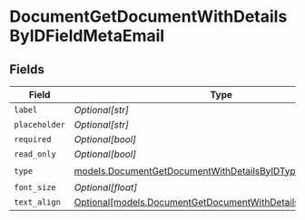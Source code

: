 # DocumentGetDocumentWithDetailsByIDFieldMetaEmail


## Fields

| Field                                                                                                                      | Type                                                                                                                       | Required                                                                                                                   | Description                                                                                                                |
| -------------------------------------------------------------------------------------------------------------------------- | -------------------------------------------------------------------------------------------------------------------------- | -------------------------------------------------------------------------------------------------------------------------- | -------------------------------------------------------------------------------------------------------------------------- |
| `label`                                                                                                                    | *Optional[str]*                                                                                                            | :heavy_minus_sign:                                                                                                         | N/A                                                                                                                        |
| `placeholder`                                                                                                              | *Optional[str]*                                                                                                            | :heavy_minus_sign:                                                                                                         | N/A                                                                                                                        |
| `required`                                                                                                                 | *Optional[bool]*                                                                                                           | :heavy_minus_sign:                                                                                                         | N/A                                                                                                                        |
| `read_only`                                                                                                                | *Optional[bool]*                                                                                                           | :heavy_minus_sign:                                                                                                         | N/A                                                                                                                        |
| `type`                                                                                                                     | [models.DocumentGetDocumentWithDetailsByIDTypeEmail](../models/documentgetdocumentwithdetailsbyidtypeemail.md)             | :heavy_check_mark:                                                                                                         | N/A                                                                                                                        |
| `font_size`                                                                                                                | *Optional[float]*                                                                                                          | :heavy_minus_sign:                                                                                                         | N/A                                                                                                                        |
| `text_align`                                                                                                               | [Optional[models.DocumentGetDocumentWithDetailsByIDTextAlign3]](../models/documentgetdocumentwithdetailsbyidtextalign3.md) | :heavy_minus_sign:                                                                                                         | N/A                                                                                                                        |